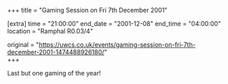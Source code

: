 +++
title = "Gaming Session on Fri 7th December 2001"

[extra]
time = "21:00:00"
end_date = "2001-12-08"
end_time = "04:00:00"
location = "Ramphal R0.03/4"

original = "https://uwcs.co.uk/events/gaming-session-on-fri-7th-december-2001-1474488926180/"    
+++

Last but one gaming of the year\!

